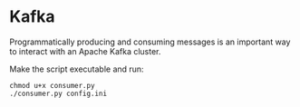 # Kafka

Programmatically producing and consuming messages is an important way to interact with an Apache Kafka cluster.

Make the script executable and run:

```
chmod u+x consumer.py
./consumer.py config.ini
```
